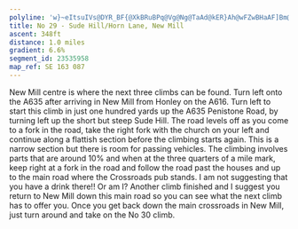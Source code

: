 ```yaml
---
polyline: 'w}~eItsuIVs@DYR_BF{@XkBRuBPq@Vg@Ng@TaAd@kER}Ah@wFZwBHaAF]Bm@Fa@B_@Bo@Aa@PuDEWAq@TuAB_CNwBDeAXqBHiABaABk@Ee@?]EQGkAKy@Ak@@q@C]@c@Oe@AQSgAKqA[m@Uk@_A}EKiA@w@Fa@Pq@JOd@_@HORw@BoAR}D@w@AGC@@UPyBPwCd@uDF_BAg@'
title: No 29 - Sude Hill/Horn Lane, New Mill
ascent: 348ft
distance: 1.0 miles
gradient: 6.6%
segment_id: 23535958
map_ref: SE 163 087
---
```

New Mill centre is where the next three climbs can be found. Turn left onto the A635 after
arriving in New Mill from Honley on the A616. Turn left to start this climb in just one
hundred yards up the A635 Penistone Road, by turning left up the short but steep Sude Hill.
The road levels off as you come to a fork in the road, take the right fork with the church on
your left and continue along a flattish section before the climbing starts again. This is a
narrow section but there is room for passing vehicles. The climbing involves parts that are
around 10% and when at the three quarters of a mile mark, keep right at a fork in the road
and follow the road past the houses and up to the main road where the Crossroads pub
stands. I am not suggesting that you have a drink there!! Or am I? Another climb finished
and I suggest you return to New Mill down this main road so you can see what the next
climb has to offer you. Once you get back down the main crossroads in New Mill, just turn
around and take on the No 30 climb.

